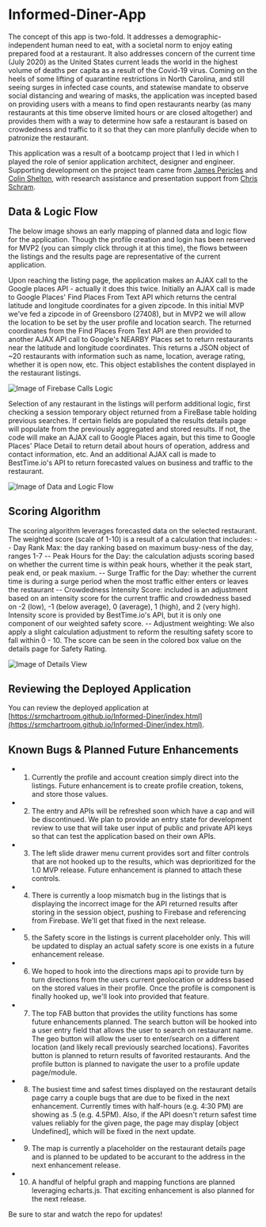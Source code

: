 # Informed-Diner-App

The concept of this app is two-fold.  It addresses a demographic-independent human need to eat, with a societal norm to enjoy eating prepared food at a restaurant.  It also addresses concern of the current time (July 2020) as the United States current leads the world in the highest volume of deaths per capita as a result of the Covid-19 virus.  Coming on the heels of some lifting of quarantine restrictions in North Carolina, and still seeing surges in infected case counts, and statewise mandate to observe social distancing and wearing of masks, the application was incepted based on providing users with a means to find open restaurants nearby (as many restaurants at this time observe limited hours or are closed altogether) and provides them with a way to determine how safe a restaurant is based on crowdedness and traffic to it so that they can more planfully decide when to patronize the restaurant.

This application was a result of a bootcamp project that I led in which I played the role of senior application architect, designer and engineer.  Supporting development on the project team came from [James Pericles](https://github.com/jamespericles) and [Colin Shelton](https://github.com/colinshelton), with research assistance and presentation support from [Chris Schram](https://github.com/Schramm9). 

## Data & Logic Flow

The below image shows an early mapping of planned data and logic flow for the application.  Though the profile creation and login has been reserved for MVP2 (you can simply click through it at this time), the flows between the listings and the results page are representative of the current application.

Upon reaching the listing page, the application makes an AJAX call to the Google places API - actually it does this twice.  Initially an AJAX call is made to Google Places' Find Places From Text API which returns the central latitude and longitude coordinates for a given zipcode.  In this initial MVP we've fed a zipcode in of Greensboro (27408), but in MVP2 we will allow the location to be set by the user profile and location search.  The returned coordinates from the Find Places From Text API are then provided to another AJAX API call to Google's NEARBY Places set to return restaurants near the latitude and longitude coordinates.  This returns a JSON object of ~20 restaurants with information such as name, location, average rating, whether it is open now, etc.  This object establishes the content displayed in the restaurant listings.

![Image of Firebase Calls Logic](https://user-images.githubusercontent.com/31550856/87196416-ff8e0780-c2c7-11ea-8142-1ef26abb9e24.png)

Selection of any restaurant in the listings will perform additional logic, first checking a session temporary object returned from a FireBase table holding previous searches.  If certain fields are populated the results details page will populate from the previously aggregated and stored results.  If not, the code will make an AJAX call to Google Places again, but this time to Google Places' Place Detail to return detail about hours of operation, address and contact information, etc.  And an additional AJAX call is made to BestTime.io's API to return forecasted values on business and traffic to the restaurant.

![Image of Data and Logic Flow](https://user-images.githubusercontent.com/31550856/87193319-762a0580-c2c6-11ea-9617-f89b334c402b.png)

## Scoring Algorithm

The scoring algorithm leverages forecasted data on the selected restaurant.  The weighted score (scale of 1-10) is a result of a calculation that includes:
-- Day Rank Max: the day ranking based on maximum busy-ness of the day, ranges 1-7
-- Peak Hours for the Day: the calculation adjusts scoring based on whether the current time is within peak hours, whether it the peak start, peak end, or peak maxium.
-- Surge Traffic for the Day: whether the current time is during a surge period when the most traffic either enters or leaves the restaurant
-- Crowdedness Intensity Score: included is an adjustment based on an intensity score for the current traffic and crowdedness based on -2 (low), -1 (below average), 0 (average), 1 (high), and 2 (very high).  Intensity score is provided by BestTime.io's API, but it is only one component of our weighted safety score.
-- Adjustment weighting: We also apply a slight calculation adjustment to reform the resulting safety score to fall within 0 - 10.  The score can be seen in the colored box value on the details page for Safety Rating.

![Image of Details View](https://user-images.githubusercontent.com/31550856/87201144-03bc2400-c2cc-11ea-860b-39e807d67b05.png)



## Reviewing the Deployed Application

You can review the deployed application at [https://srmchartroom.github.io/Informed-Diner/index.html](https://srmchartroom.github.io/Informed-Diner/index.html).

## Known Bugs & Planned Future Enhancements
  - 1. Currently the profile and account creation simply direct into the listings.  Future enhancement is to create profile creation, tokens, and store those values.
  - 2. The entry and APIs will be refreshed soon which have a cap and will be discontinued.  We plan to provide an entry state for development review to use that will take user input of public and private API keys so that can test the application based on their own APIs.
  - 3. The left slide drawer menu current provides sort and filter controls that are not hooked up to the results, which was deprioritized for the 1.0 MVP release.  Future enhancement is planned to attach these controls.
  - 4. There is currently a loop mismatch bug in the listings that is displaying the incorrect image for the API returned results after storing in the session object, pushing to Firebase and referencing from Firebase.  We'll get that fixed in the next release.
  - 5. the Safety score in the listings is current placeholder only.  This will be updated to display an actual safety score is one exists in a future enhancement release.
  - 6. We hoped to hook into the directions maps api to provide turn by turn directions from the users current geolocation or address based on the stored values in their profile.  Once the profile is component is finally hooked up, we'll look into provided that feature.  
  - 7. The top FAB button that provides the utility functions has some future enhancements planned.  The search button will be hooked into a user entry field that allows the user to search on restaurant name.  The geo button will allow the user to enter/search on a different location (and likely recall previously searched locations).  Favorites button is planned to return results of favorited restaurants.  And the profile button is planned to navigate the user to a profile update page/module.
  - 8. The busiest time and safest times displayed on the restaurant details page carry a couple bugs that are due to be fixed in the next enhancement.  Currently times with half-hours (e.g. 4:30 PM) are showing as .5 (e.g. 4.5PM).  Also, if the API doesn't return safest time values reliably for the given page, the page may display [object Undefined], which will be fixed in the next update.
  - 9. The map is currently a placeholder on the restaurant details page and is planned to be updated to be accurant to the address in the next enhancement release.
  - 10.  A handful of helpful graph and mapping functions are planned leveraging echarts.js.  That exciting enhancement is also planned for the next release.

Be sure to star and watch the repo for updates!
